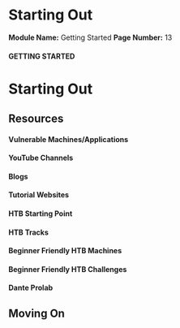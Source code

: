 <!--
 // Platform: Academy
// URL: https://academy.hackthebox.com/module/77/section/727
// Platform Version: V1
// Module ID: 77
// Module Name: Getting Started
// Module Difficulty: Fundamental
// Section ID: 727
// Section Title: Starting Out
// Page Title: Getting Started
// Page Number: 13
-->

# Starting Out

**Module Name:** Getting Started **Page Number:** 13

#### GETTING STARTED

# Starting Out

## Resources

#### Vulnerable Machines/Applications

#### YouTube Channels

#### Blogs

#### Tutorial Websites

#### HTB Starting Point

#### HTB Tracks

#### Beginner Friendly HTB Machines

#### Beginner Friendly HTB Challenges

#### Dante Prolab

## Moving On

####